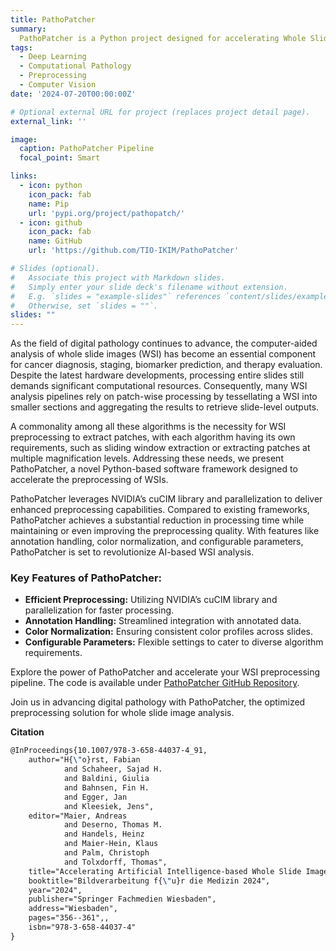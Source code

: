 ```yaml
---
title: PathoPatcher
summary: 
  PathoPatcher is a Python project designed for accelerating Whole Slide Image Preprocessing, employing AI-based preprocessing techniques with features like annotation handling, color normalization, and configurable parameters - Accelerating Artificial Intelligence Based Whole Slide Image Analysis with an Optimized Preprocessing Pipeline 
tags:
  - Deep Learning
  - Computational Pathology
  - Preprocessing
  - Computer Vision
date: '2024-07-20T00:00:00Z'

# Optional external URL for project (replaces project detail page).
external_link: ''

image:
  caption: PathoPatcher Pipeline
  focal_point: Smart

links:
  - icon: python
    icon_pack: fab
    name: Pip
    url: 'pypi.org/project/pathopatch/'
  - icon: github
    icon_pack: fab
    name: GitHub
    url: 'https://github.com/TIO-IKIM/PathoPatcher'

# Slides (optional).
#   Associate this project with Markdown slides.
#   Simply enter your slide deck's filename without extension.
#   E.g. `slides = "example-slides"` references `content/slides/example-slides.md`.
#   Otherwise, set `slides = ""`.
slides: ""
---
```


As the field of digital pathology continues to advance, the computer-aided analysis of whole slide images (WSI) has become an essential component for cancer diagnosis, staging, biomarker prediction, and therapy evaluation. Despite the latest hardware developments, processing entire slides still demands significant computational resources. Consequently, many WSI analysis pipelines rely on patch-wise processing by tessellating a WSI into smaller sections and aggregating the results to retrieve slide-level outputs.

A commonality among all these algorithms is the necessity for WSI preprocessing to extract patches, with each algorithm having its own requirements, such as sliding window extraction or extracting patches at multiple magnification levels. Addressing these needs, we present PathoPatcher, a novel Python-based software framework designed to accelerate the preprocessing of WSIs.

PathoPatcher leverages NVIDIA’s cuCIM library and parallelization to deliver enhanced preprocessing capabilities. Compared to existing frameworks, PathoPatcher achieves a substantial reduction in processing time while maintaining or even improving the preprocessing quality. With features like annotation handling, color normalization, and configurable parameters, PathoPatcher is set to revolutionize AI-based WSI analysis.

### Key Features of PathoPatcher:
- **Efficient Preprocessing:** Utilizing NVIDIA’s cuCIM library and parallelization for faster processing.
- **Annotation Handling:** Streamlined integration with annotated data.
- **Color Normalization:** Ensuring consistent color profiles across slides.
- **Configurable Parameters:** Flexible settings to cater to diverse algorithm requirements.

Explore the power of PathoPatcher and accelerate your WSI preprocessing pipeline. The code is available under [PathoPatcher GitHub Repository](https://github.com/TIO-IKIM/PathoPatcher).

Join us in advancing digital pathology with PathoPatcher, the optimized preprocessing solution for whole slide image analysis.

**Citation**

```latex
@InProceedings{10.1007/978-3-658-44037-4_91,
    author="H{\"o}rst, Fabian
            and Schaheer, Sajad H.
            and Baldini, Giulia
            and Bahnsen, Fin H.
            and Egger, Jan
            and Kleesiek, Jens",
    editor="Maier, Andreas
            and Deserno, Thomas M.
            and Handels, Heinz
            and Maier-Hein, Klaus
            and Palm, Christoph
            and Tolxdorff, Thomas",
    title="Accelerating Artificial Intelligence-based Whole Slide Image Analysis with an Optimized Preprocessing Pipeline",
    booktitle="Bildverarbeitung f{\"u}r die Medizin 2024",
    year="2024",
    publisher="Springer Fachmedien Wiesbaden",
    address="Wiesbaden",
    pages="356--361",,
    isbn="978-3-658-44037-4"
}